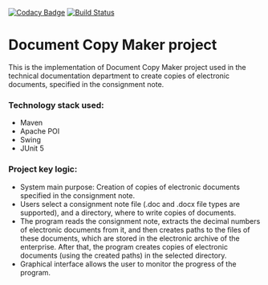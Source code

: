 [![Codacy Badge](https://app.codacy.com/project/badge/Grade/a6fd0d1b442142dd849183e941d3085f)](https://www.codacy.com/gh/igar15/doccopymaker/dashboard)
[![Build Status](https://app.travis-ci.com/igar15/doccopymaker.svg?branch=master)](https://app.travis-ci.com/github/igar15/doccopymaker)

Document Copy Maker project 
=================================

This is the implementation of Document Copy Maker project used in the technical documentation department to create copies
of electronic documents, specified in the consignment note.    

### Technology stack used: 
* Maven
* Apache POI
* Swing
* JUnit 5

### Project key logic:
* System main purpose: Creation of copies of electronic documents specified in the consignment note.
* Users select a consignment note file (.doc and .docx file types are supported), and a directory, where to write copies of documents.
* The program reads the сonsignment note, extracts the decimal numbers of electronic documents from it, and then creates paths 
to the files of these documents, which are stored in the electronic archive of the enterprise. After that, the program creates
copies of electronic documents (using the created paths) in the selected directory.
* Graphical interface allows the user to monitor the progress of the program.
